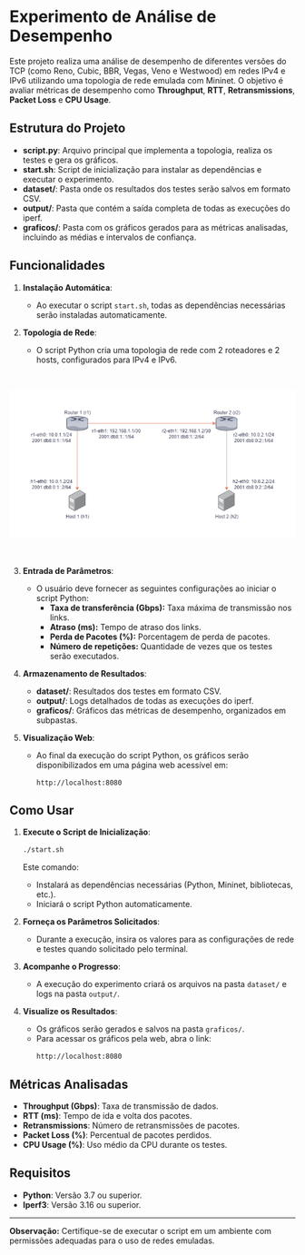 # Experimento de Análise de Desempenho

Este projeto realiza uma análise de desempenho de diferentes versões do TCP (como Reno, Cubic, BBR, Vegas, Veno e Westwood) em redes IPv4 e IPv6 utilizando uma topologia de rede emulada com Mininet. O objetivo é avaliar métricas de desempenho como **Throughput**, **RTT**, **Retransmissions**, **Packet Loss** e **CPU Usage**.

## Estrutura do Projeto

- **script.py**: Arquivo principal que implementa a topologia, realiza os testes e gera os gráficos.
- **start.sh**: Script de inicialização para instalar as dependências e executar o experimento.
- **dataset/**: Pasta onde os resultados dos testes serão salvos em formato CSV.
- **output/**: Pasta que contém a saída completa de todas as execuções do iperf.
- **graficos/**: Pasta com os gráficos gerados para as métricas analisadas, incluindo as médias e intervalos de confiança.

## Funcionalidades

1. **Instalação Automática**:
   - Ao executar o script `start.sh`, todas as dependências necessárias serão instaladas automaticamente.

2. **Topologia de Rede**:
   - O script Python cria uma topologia de rede com 2 roteadores e 2 hosts, configurados para IPv4 e IPv6.

<br>
   <p align="center">
     <img src="topologia/img.png" alt="Topologia de Rede">
   </p>
<br>   

3. **Entrada de Parâmetros**:
   - O usuário deve fornecer as seguintes configurações ao iniciar o script Python:
     - **Taxa de transferência (Gbps):** Taxa máxima de transmissão nos links.
     - **Atraso (ms):** Tempo de atraso dos links.
     - **Perda de Pacotes (%):** Porcentagem de perda de pacotes.
     - **Número de repetições:** Quantidade de vezes que os testes serão executados.

4. **Armazenamento de Resultados**:
   - **dataset/**: Resultados dos testes em formato CSV.
   - **output/**: Logs detalhados de todas as execuções do iperf.
   - **graficos/**: Gráficos das métricas de desempenho, organizados em subpastas.

5. **Visualização Web**:
   - Ao final da execução do script Python, os gráficos serão disponibilizados em uma página web acessível em:
     ```
     http://localhost:8080
     ```

## Como Usar

1. **Execute o Script de Inicialização**:
   ```bash
   ./start.sh
   ```
   Este comando:
   - Instalará as dependências necessárias (Python, Mininet, bibliotecas, etc.).
   - Iniciará o script Python automaticamente.

2. **Forneça os Parâmetros Solicitados**:
   - Durante a execução, insira os valores para as configurações de rede e testes quando solicitado pelo terminal.

3. **Acompanhe o Progresso**:
   - A execução do experimento criará os arquivos na pasta `dataset/` e logs na pasta `output/`.

4. **Visualize os Resultados**:
   - Os gráficos serão gerados e salvos na pasta `graficos/`.
   - Para acessar os gráficos pela web, abra o link:
     ```
     http://localhost:8080
     ```

## Métricas Analisadas

- **Throughput (Gbps)**: Taxa de transmissão de dados.
- **RTT (ms)**: Tempo de ida e volta dos pacotes.
- **Retransmissions**: Número de retransmissões de pacotes.
- **Packet Loss (%)**: Percentual de pacotes perdidos.
- **CPU Usage (%)**: Uso médio da CPU durante os testes.

## Requisitos

- **Python**: Versão 3.7 ou superior.
- **Iperf3**: Versão 3.16 ou superior.

---

**Observação:** Certifique-se de executar o script em um ambiente com permissões adequadas para o uso de redes emuladas.